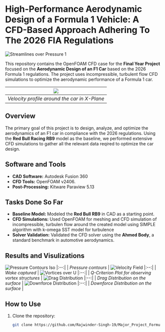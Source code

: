 # High-Performance Aerodynamic Design of a Formula 1 Vehicle: A CFD-Based Approach Adhering To The 2026 FIA Regulations
![Streamlines over Pressure 1](https://github.com/user-attachments/assets/c47a8cdd-3003-4411-9ca2-6b7f634a20ad)

This repository contains the OpenFOAM CFD case for the **Final Year Project** focused on the **Aerodynamic Design of an F1 Car** based on the 2026 Formula 1 regulations. The project uses incompressible, turbulent flow CFD simulations to optimize the aerodynamic performance of a Formula 1 car.

| ![](https://github.com/user-attachments/assets/2b26a115-239d-4f33-b0b4-28a034808eab) |
|:--:| 
| *Velocity profile around the car in X-Plane* |

## Overview  

The primary goal of this project is to design, analyze, and optimize the aerodynamics of an F1 car in compliance with the 2026 regulations. Using the **Red Bull Racing RB9** model as the baseline, we performed extensive CFD simulations to gather all the relevant data reqired to optimize the car design.  

## Software and Tools  

- **CAD Software:** Autodesk Fusion 360  
- **CFD Tools:** OpenFOAM v2406.  
- **Post-Processing:** Kitware Paraview 5.13

## Tasks Done So Far  

- **Baseline Model:** Modeled the **Red Bull RB9** in CAD as a starting point.  
- **CFD Simulations:** Used OpenFOAM for meshing and CFD simulation of incompressible, turbulen flow around the created model using SIMPLE algorithm with k-omega SST model for turbulence  
- **Solver Validation:** Validated the CFD solver using the **Ahmed Body**, a standard benchmark in automotive aerodynamics. 

## Results and Visulizations
![Pressure Contours Iso](https://github.com/user-attachments/assets/4453661a-3595-451d-82c3-3442003376d7)
|:--:| 
| *Pressure contours* |
![Velocity Field](https://github.com/user-attachments/assets/7f3dc432-cde3-4f13-9514-5333e085dc00)
|:--:| 
| *Wake captured* |
![Vortices over U](https://github.com/user-attachments/assets/8727bd1f-0646-4fe5-b7da-0cb5a694073f)
|:--:| 
| *Q-Criterion Plot for observing vortex structures* |
![Drag Distribution](https://github.com/user-attachments/assets/b6b512ff-8a7d-4d22-82b6-4fa0a24d15df)
|:--:| 
| *Drag Distribution on the surface* |
![Downforce Distribution](https://github.com/user-attachments/assets/ce56513f-f1cc-468e-8395-e3e70d2e4be3)
|:--:| 
| *Downforce Distribution on the surface* |

## How to Use  

1. Clone the repository:  
   ```bash  
   git clone https://github.com/Rajwinder-Singh-19/Major_Project_Formula1_Aerodynamics.git 
